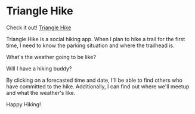 # Triangle Hike

Check it out! [Triangle Hike](https://hoomanfor.github.io/triangle-hike/)

Triangle Hike is a social hiking app. When I plan to hike a trail for the first time, I need to know the parking situation and where the trailhead is.

What's the weather going to be like?

Will I have a hiking buddy? 

By clicking on a forecasted time and date, I'll be able to find others who have committed to the hike. Additionally, I can find out where we'll meetup and what the weather's like. 

Happy Hiking!